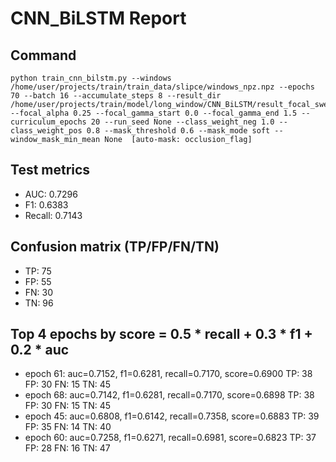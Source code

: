 # CNN_BiLSTM Report

## Command
```
python train_cnn_bilstm.py --windows /home/user/projects/train/train_data/slipce/windows_npz.npz --epochs 70 --batch 16 --accumulate_steps 8 --result_dir /home/user/projects/train/model/long_window/CNN_BiLSTM/result_focal_sweep/cw02_fg01 --focal_alpha 0.25 --focal_gamma_start 0.0 --focal_gamma_end 1.5 --curriculum_epochs 20 --run_seed None --class_weight_neg 1.0 --class_weight_pos 0.8 --mask_threshold 0.6 --mask_mode soft --window_mask_min_mean None  [auto-mask: occlusion_flag]
```

## Test metrics
- AUC: 0.7296
- F1: 0.6383
- Recall: 0.7143
## Confusion matrix (TP/FP/FN/TN)
- TP: 75
- FP: 55
- FN: 30
- TN: 96

## Top 4 epochs by score = 0.5 * recall + 0.3 * f1 + 0.2 * auc
- epoch 61: auc=0.7152, f1=0.6281, recall=0.7170, score=0.6900  TP: 38 FP: 30 FN: 15 TN: 45
- epoch 68: auc=0.7142, f1=0.6281, recall=0.7170, score=0.6898  TP: 38 FP: 30 FN: 15 TN: 45
- epoch 45: auc=0.6808, f1=0.6142, recall=0.7358, score=0.6883  TP: 39 FP: 35 FN: 14 TN: 40
- epoch 60: auc=0.7258, f1=0.6271, recall=0.6981, score=0.6823  TP: 37 FP: 28 FN: 16 TN: 47
